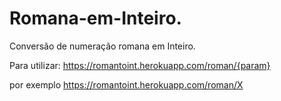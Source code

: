 # Romana-em-Inteiro.
Conversão de numeração romana em Inteiro.

Para utilizar:
https://romantoint.herokuapp.com/roman/{param}

por exemplo
https://romantoint.herokuapp.com/roman/X
